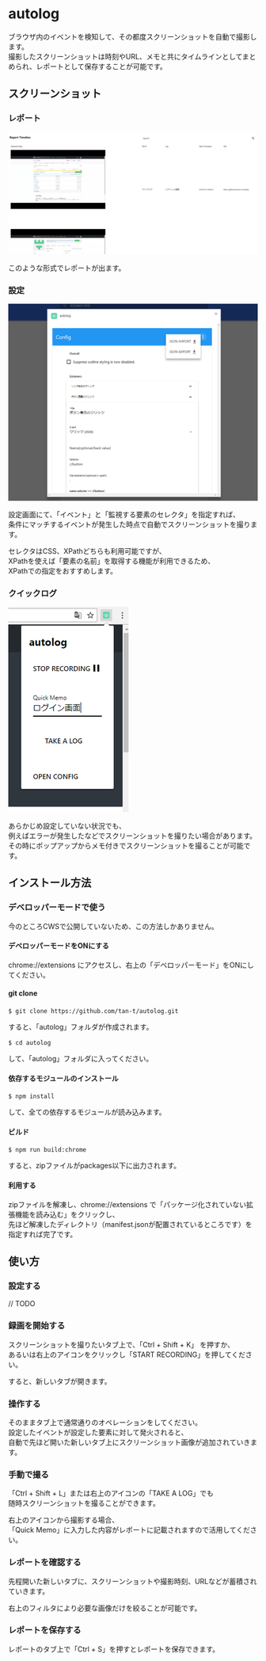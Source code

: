 # autolog

ブラウザ内のイベントを検知して、その都度スクリーンショットを自動で撮影します。  
撮影したスクリーンショットは時刻やURL、メモと共にタイムラインとしてまとめられ、レポートとして保存することが可能です。

## スクリーンショット

### レポート

![timeline](https://github.com/tan-t/autolog/raw/example/examples/example1.png)

このような形式でレポートが出ます。

### 設定

![config](https://github.com/tan-t/autolog/raw/example/examples/example2.png)

設定画面にて、「イベント」と「監視する要素のセレクタ」を指定すれば、<br/>
条件にマッチするイベントが発生した時点で自動でスクリーンショットを撮ります。  

セレクタはCSS、XPathどちらも利用可能ですが、<br/>
XPathを使えば「要素の名前」を取得する機能が利用できるため、  
XPathでの指定をおすすめします。  

### クイックログ

![config](https://github.com/tan-t/autolog/raw/example/examples/example3.png)

あらかじめ設定していない状況でも、<br/>
例えばエラーが発生したなどでスクリーンショットを撮りたい場合があります。<br/>
その時にポップアップからメモ付きでスクリーンショットを撮ることが可能です。

## インストール方法

### デベロッパーモードで使う

今のところCWSで公開していないため、この方法しかありません。  

#### デベロッパーモードをONにする

chrome://extensions にアクセスし、右上の「デベロッパーモード」をONにしてください。

#### git clone

```
$ git clone https://github.com/tan-t/autolog.git
```

すると、「autolog」フォルダが作成されます。  

```
$ cd autolog
```

して、「autolog」フォルダに入ってください。

#### 依存するモジュールのインストール

```
$ npm install
```

して、全ての依存するモジュールが読み込みます。

#### ビルド

```
$ npm run build:chrome
```

すると、zipファイルがpackages以下に出力されます。

#### 利用する

zipファイルを解凍し、chrome://extensions で「パッケージ化されていない拡張機能を読み込む」をクリックし、<br/>
先ほど解凍したディレクトリ（manifest.jsonが配置されているところです）を指定すれば完了です。


## 使い方

### 設定する

// TODO

### 録画を開始する

スクリーンショットを撮りたいタブ上で、「Ctrl + Shift + K」 を押すか、<br/>
あるいは右上のアイコンをクリックし「START RECORDING」を押してください。

すると、新しいタブが開きます。

### 操作する

そのままタブ上で通常通りのオペレーションをしてください。<br/>
設定したイベントが設定した要素に対して発火されると、<br/>
自動で先ほど開いた新しいタブ上にスクリーンショット画像が追加されていきます。

### 手動で撮る

「Ctrl + Shift + L」または右上のアイコンの「TAKE A LOG」でも<br/>
随時スクリーンショットを撮ることができます。<br/>

右上のアイコンから撮影する場合、<br/>
「Quick Memo」に入力した内容がレポートに記載されますので活用してください。

### レポートを確認する

先程開いた新しいタブに、スクリーンショットや撮影時刻、URLなどが蓄積されていきます。

右上のフィルタにより必要な画像だけを絞ることが可能です。

### レポートを保存する

レポートのタブ上で「Ctrl + S」を押すとレポートを保存できます。


